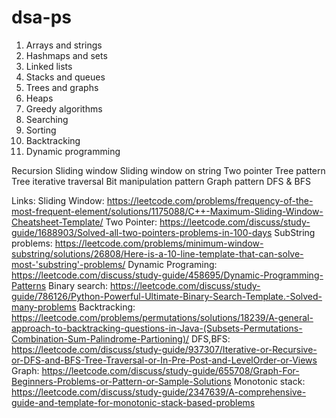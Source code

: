# dsa-ps

1. Arrays and strings
2. Hashmaps and sets
3. Linked lists
4. Stacks and queues
5. Trees and graphs
6. Heaps
7. Greedy algorithms
8. Searching
9. Sorting
10. Backtracking
11. Dynamic programming


Recursion
Sliding window
Sliding window on string
Two pointer
Tree pattern
Tree iterative traversal
Bit manipulation pattern
Graph pattern
DFS & BFS


Links:
Sliding Window: https://leetcode.com/problems/frequency-of-the-most-frequent-element/solutions/1175088/C++-Maximum-Sliding-Window-Cheatsheet-Template/
Two Pointer: https://leetcode.com/discuss/study-guide/1688903/Solved-all-two-pointers-problems-in-100-days
SubString problems: https://leetcode.com/problems/minimum-window-substring/solutions/26808/Here-is-a-10-line-template-that-can-solve-most-'substring'-problems/
Dynamic Programing: https://leetcode.com/discuss/study-guide/458695/Dynamic-Programming-Patterns
Binary search: https://leetcode.com/discuss/study-guide/786126/Python-Powerful-Ultimate-Binary-Search-Template.-Solved-many-problems
Backtracking: https://leetcode.com/problems/permutations/solutions/18239/A-general-approach-to-backtracking-questions-in-Java-(Subsets-Permutations-Combination-Sum-Palindrome-Partioning)/
DFS,BFS: https://leetcode.com/discuss/study-guide/937307/Iterative-or-Recursive-or-DFS-and-BFS-Tree-Traversal-or-In-Pre-Post-and-LevelOrder-or-Views
Graph: https://leetcode.com/discuss/study-guide/655708/Graph-For-Beginners-Problems-or-Pattern-or-Sample-Solutions
Monotonic stack: https://leetcode.com/discuss/study-guide/2347639/A-comprehensive-guide-and-template-for-monotonic-stack-based-problems